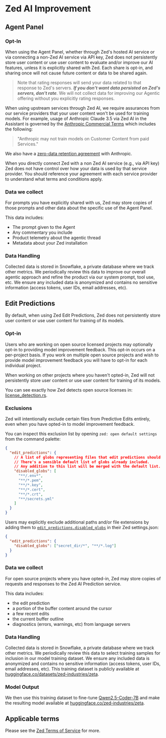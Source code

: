# Zed AI Improvement

## Agent Panel

### Opt-In

When using the Agent Panel, whether through Zed's hosted AI service or via connecting a non-Zed AI service via API key, Zed does not persistently store user content or use user content to evaluate and/or improve our AI features, unless it is explicitly shared with Zed. Each share is opt-in, and sharing once will not cause future content or data to be shared again.

> Note that rating responses will send your data related to that response to Zed's servers.
> **_If you don't want data persisted on Zed's servers, don't rate_**. We will not collect data for improving our Agentic offering without you explicitly rating responses.

When using upstream services through Zed AI, we require assurances from our service providers that your user content won't be used for training models. For example, usage of Anthropic Claude 3.5 via Zed AI in the Assistant is governed by the [Anthropic Commercial Terms](https://www.anthropic.com/legal/commercial-terms) which includes the following:

> "Anthropic may not train models on Customer Content from paid Services."

We also have a [zero-data retention agreement](https://privacy.anthropic.com/en/articles/8956058-i-have-a-zero-data-retention-agreement-with-anthropic-what-products-does-it-apply-to) with Anthropic.

When you directly connect Zed with a non Zed AI service (e.g., via API key) Zed does not have control over how your data is used by that service provider.
You should reference your agreement with each service provider to understand what terms and conditions apply.

### Data we collect

For prompts you have explicitly shared with us, Zed may store copies of those prompts and other data about the specific use of the Agent Panel.

This data includes:

- The prompt given to the Agent
- Any commentary you include
- Product telemetry about the agentic thread
- Metadata about your Zed installation

### Data Handling

Collected data is stored in Snowflake, a private database where we track other metrics. We periodically review this data to improve our overall agentic approach and refine the product via our system prompt, tool use, etc. We ensure any included data is anonymized and contains no sensitive information (access tokens, user IDs, email addresses, etc).

## Edit Predictions

By default, when using Zed Edit Predictions, Zed does not persistently store user content or use user content for training of its models.

### Opt-in

Users who are working on open source licensed projects may optionally opt-in to providing model improvement feedback. This opt-in occurs on a per-project basis. If you work on multiple open source projects and wish to provide model improvement feedback you will have to opt-in for each individual project.

When working on other projects where you haven't opted-in, Zed will not persistently store user content or use user content for training of its models.

You can see exactly how Zed detects open source licenses in: [license_detection.rs](https://tvv.tw/https://github.com/zed-industries/zed/blob/main/crates/zeta/src/license_detection.rs).

### Exclusions

Zed will intentionally exclude certain files from Predictive Edits entirely, even when you have opted-in to model improvement feedback.

You can inspect this exclusion list by opening `zed: open default settings` from the command palette:

```json
{
  "edit_predictions": {
    // A list of globs representing files that edit predictions should be disabled for.
    // There's a sensible default list of globs already included.
    // Any addition to this list will be merged with the default list.
    "disabled_globs": [
      "**/.env*",
      "**/*.pem",
      "**/*.key",
      "**/*.cert",
      "**/*.crt",
      "**/secrets.yml"
    ]
  }
}
```

Users may explicitly exclude additional paths and/or file extensions by adding them to [`edit_predictions.disabled_globs`](https://zed.dev/docs/configuring-zed#edit-predictions) in their Zed settings.json:

```json
{
  "edit_predictions": {
    "disabled_globs": ["secret_dir/*", "**/*.log"]
  }
}
```

### Data we collect

For open source projects where you have opted-in, Zed may store copies of requests and responses to the Zed AI Prediction service.

This data includes:

- the edit prediction
- a portion of the buffer content around the cursor
- a few recent edits
- the current buffer outline
- diagnostics (errors, warnings, etc) from language servers

### Data Handling

Collected data is stored in Snowflake, a private database where we track other metrics. We periodically review this data to select training samples for inclusion in our model training dataset. We ensure any included data is anonymized and contains no sensitive information (access tokens, user IDs, email addresses, etc). This training dataset is publicly available at [huggingface.co/datasets/zed-industries/zeta](https://huggingface.co/datasets/zed-industries/zeta).

### Model Output

We then use this training dataset to fine-tune [Qwen2.5-Coder-7B](https://huggingface.co/Qwen/Qwen2.5-Coder-7B) and make the resulting model available at [huggingface.co/zed-industries/zeta](https://huggingface.co/zed-industries/zeta).

## Applicable terms

Please see the [Zed Terms of Service](https://zed.dev/terms-of-service) for more.
